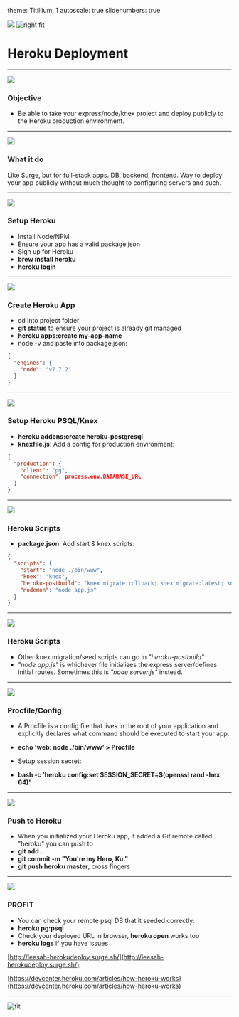 theme: Titillium, 1
autoscale: true
slidenumbers: true

![](http://cdn.osxdaily.com/wp-content/uploads/2011/10/NSTexturedFullScreenBackgroundColor.png)
![right fit](http://nishanthkabra.com/images/herokunode.jpg)
# Heroku Deployment

---

![](http://cdn.osxdaily.com/wp-content/uploads/2011/10/NSTexturedFullScreenBackgroundColor.png)
### Objective

- Be able to take your express/node/knex project and deploy publicly to the Heroku production environment.

---

![](http://cdn.osxdaily.com/wp-content/uploads/2011/10/NSTexturedFullScreenBackgroundColor.png)
### What it do
Like Surge, but for full-stack apps. DB, backend, frontend. Way to deploy your app publicly without much thought to configuring servers and such.

---

![](http://cdn.osxdaily.com/wp-content/uploads/2011/10/NSTexturedFullScreenBackgroundColor.png)
### Setup Heroku

- Install Node/NPM
- Ensure your app has a valid package.json
- Sign up for Heroku
- **brew install heroku**
- **heroku login**

---

![](http://cdn.osxdaily.com/wp-content/uploads/2011/10/NSTexturedFullScreenBackgroundColor.png)
### Create Heroku App

- cd into project folder
- **git status** to ensure your project is already git managed
- **heroku apps:create my-app-name**
- node -v and paste into package.json:

```json
{
  "engines": {
    "node": "v7.7.2"
  }  
}
```

---

![](http://cdn.osxdaily.com/wp-content/uploads/2011/10/NSTexturedFullScreenBackgroundColor.png)
### Setup Heroku PSQL/Knex

- **heroku addons:create heroku-postgresql**
- **knexfile.js**: Add a config for production environment:

```json
{
  "production": {
    "client": "pg",
    "connection": process.env.DATABASE_URL
  }
}
```

---

![](http://cdn.osxdaily.com/wp-content/uploads/2011/10/NSTexturedFullScreenBackgroundColor.png)
### Heroku Scripts

- **package.json**: Add start & knex scripts:

```json
{
  "scripts": {
    "start": "node ./bin/www",
    "knex": "knex",
    "heroku-postbuild": "knex migrate:rollback; knex migrate:latest; knex seed:run;",
    "nodemon": "node app.js"
  }
}
```

---

![](http://cdn.osxdaily.com/wp-content/uploads/2011/10/NSTexturedFullScreenBackgroundColor.png)
### Heroku Scripts
- Other knex migration/seed scripts can go in *"heroku-postbuild"*
- *"node app.js"* is whichever file initializes the express server/defines initial routes. Sometimes this is *"node server.js"* instead.

---

![](http://cdn.osxdaily.com/wp-content/uploads/2011/10/NSTexturedFullScreenBackgroundColor.png)
### Procfile/Config

- A Procfile is a config file that lives in the root of your application and explicitly declares what command should be executed to start your app.
- **echo 'web: node ./bin/www' > Procfile**

- Setup session secret:
- **bash -c 'heroku config:set SESSION_SECRET=$(openssl rand -hex 64)'**

---

![](http://cdn.osxdaily.com/wp-content/uploads/2011/10/NSTexturedFullScreenBackgroundColor.png)
### Push to Heroku

- When you initialized your Heroku app, it added a Git remote called "heroku" you can push to
- **git add .**
- **git commit -m "You're my Hero, Ku."**
- **git push heroku master**, cross fingers

---

![](http://cdn.osxdaily.com/wp-content/uploads/2011/10/NSTexturedFullScreenBackgroundColor.png)
### PROFIT

- You can check your remote psql DB that it seeded correctly:
- **heroku pg:psql**
- Check your deployed URL in browser, **heroku open** works too
- **heroku logs** if you have issues

[http://leesah-herokudeploy.surge.sh/](http://leesah-herokudeploy.surge.sh/)

[https://devcenter.heroku.com/articles/how-heroku-works](https://devcenter.heroku.com/articles/how-heroku-works)

---

![fit](https://blog.logentries.com/mstatic/content/uploads/2014/09/deploy-to-heroku.png)
